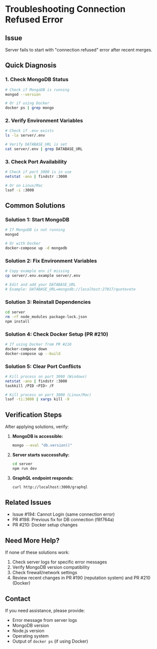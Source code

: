 # Troubleshooting Connection Refused Error

## Issue
Server fails to start with "connection refused" error after recent merges.

## Quick Diagnosis

### 1. Check MongoDB Status
```bash
# Check if MongoDB is running
mongod --version

# Or if using Docker
docker ps | grep mongo
```

### 2. Verify Environment Variables
```bash
# Check if .env exists
ls -la server/.env

# Verify DATABASE_URL is set
cat server/.env | grep DATABASE_URL
```

### 3. Check Port Availability
```bash
# Check if port 3000 is in use
netstat -ano | findstr :3000

# Or on Linux/Mac
lsof -i :3000
```

## Common Solutions

### Solution 1: Start MongoDB
```bash
# If MongoDB is not running
mongod

# Or with Docker
docker-compose up -d mongodb
```

### Solution 2: Fix Environment Variables
```bash
# Copy example env if missing
cp server/.env.example server/.env

# Edit and add your DATABASE_URL
# Example: DATABASE_URL=mongodb://localhost:27017/quotevote
```

### Solution 3: Reinstall Dependencies
```bash
cd server
rm -rf node_modules package-lock.json
npm install
```

### Solution 4: Check Docker Setup (PR #210)
```bash
# If using Docker from PR #210
docker-compose down
docker-compose up --build
```

### Solution 5: Clear Port Conflicts
```bash
# Kill process on port 3000 (Windows)
netstat -ano | findstr :3000
taskkill /PID <PID> /F

# Kill process on port 3000 (Linux/Mac)
lsof -ti:3000 | xargs kill -9
```

## Verification Steps

After applying solutions, verify:

1. **MongoDB is accessible:**
   ```bash
   mongo --eval "db.version()"
   ```

2. **Server starts successfully:**
   ```bash
   cd server
   npm run dev
   ```

3. **GraphQL endpoint responds:**
   ```bash
   curl http://localhost:3000/graphql
   ```

## Related Issues

- Issue #194: Cannot Login (same connection error)
- PR #198: Previous fix for DB connection (f8f764a)
- PR #210: Docker setup changes

## Need More Help?

If none of these solutions work:
1. Check server logs for specific error messages
2. Verify MongoDB version compatibility
3. Check firewall/network settings
4. Review recent changes in PR #190 (reputation system) and PR #210 (Docker)

## Contact

If you need assistance, please provide:
- Error message from server logs
- MongoDB version
- Node.js version
- Operating system
- Output of `docker ps` (if using Docker)

